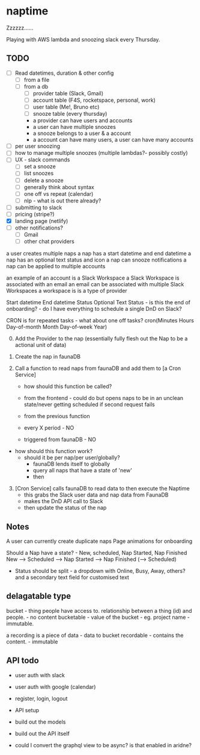 # naptime

Zzzzzz......

Playing with AWS lambda and snoozing slack every Thursday.

## TODO

- [ ] Read datetimes, duration & other config
  - [ ] from a file
  - [ ] from a db
    - [ ] provider table (Slack, Gmail)
    - [ ] account table (F4S, rocketspace, personal, work)
    - [ ] user table (Me!, Bruno etc)
    - [ ] snooze table (every thursday)
    - a provider can have users and accounts
    - a user can have multiple snoozes
    - a snooze belongs to a user & a account
    - a account can have many users, a user can have many accounts
- [ ] per user snoozing
- [ ] how to manage multiple snoozes (multiple lambdas?- possibly costly)
- [ ] UX - slack commands
  - [ ] set a snooze
  - [ ] list snoozes
  - [ ] delete a snooze
  - [ ] generally think about syntax
  - [ ] one off vs repeat (calendar)
  - [ ] nlp - what is out there already?
- [ ] submitting to slack
- [ ] pricing (stripe?)
- [x] landing page (netlify)
- [ ] other notifications?
  - [ ] Gmail
  - [ ] other chat providers

a user creates multiple naps
a nap has a start datetime and end datetime
a nap has an optional text status and icon
a nap can snooze notifications
a nap can be applied to multiple accounts

an example of an account is a Slack Workspace
a Slack Workspace is associated with an email
an email can be associated with multiple Slack Workspaces
a workspace is is a type of provider

Start datetime
End datetime
Status
Optional Text Status - is this the end of onboarding? - do I have everything to schedule a single DnD on Slack?

CRON is for repeated tasks - what about one off tasks?
cron(Minutes Hours Day-of-month Month Day-of-week Year)

0. Add the Provider to the nap (essentially fully flesh out the Nap to be a actional unit of data)
1. Create the nap in faunaDB
2. Call a function to read naps from faunaDB and add them to [a Cron Service]

   - how should this function be called?
   - from the frontend - could do but opens naps to be in an unclean state/never getting scheduled if second request fails
   - from the previous function

   - every X period - NO
   - triggered from faunaDB - NO

- how should this function work?
  - should it be per nap/per user/globally?
    - faunaDB lends itself to globally
    - query all naps that have a state of 'new'
    - then

3. [Cron Service] calls faunaDB to read data to then execute the Naptime
   - this grabs the Slack user data and nap data from FaunaDB
   - makes the DnD API call to Slack
   - then update the status of the nap

## Notes

A user can currently create duplicate naps
Page animations for onboarding

Should a Nap have a state? - New, scheduled, Nap Started, Nap Finished
New --> Scheduled --> Nap Started --> Nap Finished (--> Scheduled)

- Status should be split - a dropdown with Online, Busy, Away, others? and a secondary text field for customised text

## delagatable type

bucket - thing people have access to. relationship between a thing (id) and people. - no content
bucketable - value of the bucket - eg. project name - immutable.

a recording is a piece of data - data to bucket
recordable - contains the content. - immutable



## API todo

* user auth with slack
* user auth with google (calendar)
* register, login, logout
* API setup
* build out the models
* build out the API itself


* could I convert the graphql view to be async? is that enabled in aridne?
